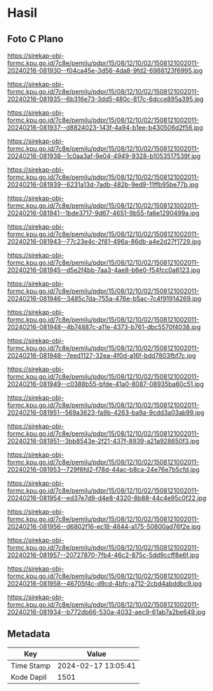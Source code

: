 # Hasil

## Foto C Plano

https://sirekap-obj-formc.kpu.go.id/7c8e/pemilu/pdpr/15/08/12/10/02/1508121002011-20240216-081930--f04ca45e-3d56-4da8-9fd2-6988123f6995.jpg

https://sirekap-obj-formc.kpu.go.id/7c8e/pemilu/pdpr/15/08/12/10/02/1508121002011-20240216-081935--6b316e73-3dd5-480c-817c-6dcce895a395.jpg

https://sirekap-obj-formc.kpu.go.id/7c8e/pemilu/pdpr/15/08/12/10/02/1508121002011-20240216-081937--d8824023-143f-4a94-b1ee-b430506d2f56.jpg

https://sirekap-obj-formc.kpu.go.id/7c8e/pemilu/pdpr/15/08/12/10/02/1508121002011-20240216-081938--1c0aa3af-9e04-4949-9328-b1053517539f.jpg

https://sirekap-obj-formc.kpu.go.id/7c8e/pemilu/pdpr/15/08/12/10/02/1508121002011-20240216-081939--6231a13d-7adb-482b-9ed9-11ffb95be77b.jpg

https://sirekap-obj-formc.kpu.go.id/7c8e/pemilu/pdpr/15/08/12/10/02/1508121002011-20240216-081941--1bde3717-9d67-4651-9b55-fa6e1290499a.jpg

https://sirekap-obj-formc.kpu.go.id/7c8e/pemilu/pdpr/15/08/12/10/02/1508121002011-20240216-081943--77c23e4c-2f81-496a-86db-a4e2d27f1729.jpg

https://sirekap-obj-formc.kpu.go.id/7c8e/pemilu/pdpr/15/08/12/10/02/1508121002011-20240216-081945--d5e2f4bb-7aa3-4ae8-b6e0-f54fcc0a6123.jpg

https://sirekap-obj-formc.kpu.go.id/7c8e/pemilu/pdpr/15/08/12/10/02/1508121002011-20240216-081946--3485c7da-755a-476e-b5ac-7c4f91914269.jpg

https://sirekap-obj-formc.kpu.go.id/7c8e/pemilu/pdpr/15/08/12/10/02/1508121002011-20240216-081948--4b74887c-a11e-4373-b761-dbc5570f4038.jpg

https://sirekap-obj-formc.kpu.go.id/7c8e/pemilu/pdpr/15/08/12/10/02/1508121002011-20240216-081948--7eed1127-32ea-4f0d-a16f-bdd7803fbf7c.jpg

https://sirekap-obj-formc.kpu.go.id/7c8e/pemilu/pdpr/15/08/12/10/02/1508121002011-20240216-081949--c0388b55-bfde-41a0-8087-08935ba60c51.jpg

https://sirekap-obj-formc.kpu.go.id/7c8e/pemilu/pdpr/15/08/12/10/02/1508121002011-20240216-081951--569a3623-fa9b-4263-ba9a-9cdd3a03ab99.jpg

https://sirekap-obj-formc.kpu.go.id/7c8e/pemilu/pdpr/15/08/12/10/02/1508121002011-20240216-081951--3bb8543e-2f21-437f-8939-a21a928650f3.jpg

https://sirekap-obj-formc.kpu.go.id/7c8e/pemilu/pdpr/15/08/12/10/02/1508121002011-20240216-081953--729f6fd2-f78d-44ac-b8ca-24e76e7b5cfd.jpg

https://sirekap-obj-formc.kpu.go.id/7c8e/pemilu/pdpr/15/08/12/10/02/1508121002011-20240216-081954--ed37e7d9-d4e8-4320-8b88-44c4e95c0f22.jpg

https://sirekap-obj-formc.kpu.go.id/7c8e/pemilu/pdpr/15/08/12/10/02/1508121002011-20240216-081956--d6802f16-ec18-4844-a175-50800ad76f2e.jpg

https://sirekap-obj-formc.kpu.go.id/7c8e/pemilu/pdpr/15/08/12/10/02/1508121002011-20240216-081957--20727870-7fb4-46c2-875c-5dd9ccff8e6f.jpg

https://sirekap-obj-formc.kpu.go.id/7c8e/pemilu/pdpr/15/08/12/10/02/1508121002011-20240216-081958--46705f4c-d9cd-4bfc-a712-2cbd4abddbc9.jpg

https://sirekap-obj-formc.kpu.go.id/7c8e/pemilu/pdpr/15/08/12/10/02/1508121002011-20240216-081934--b772db66-530a-4032-aec9-61ab7a2be649.jpg


## Metadata

| Key        | Value               |
| ---------- | ------------------- |
| Time Stamp | 2024-02-17 13:05:41 |
| Kode Dapil | 1501                |



